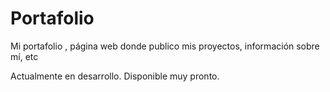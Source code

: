 # Portafolio
Mi portafolio , página web donde publico mis proyectos, información sobre mí, etc

Actualmente en desarrollo. Disponible muy pronto.
